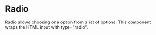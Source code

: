 # Radio

Radio allows choosing one option from a list of options.
This component wraps the HTML input with type="radio".

<script>
    import Example from '../_examples/RadioExample.svelte';
</script>

<Example />
